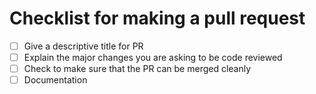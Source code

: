 # Checklist for making a pull request
- [ ] Give a descriptive title for PR 
- [ ] Explain the major changes you are asking to be code reviewed
- [ ] Check to make sure that the PR can be merged cleanly
- [ ] Documentation
